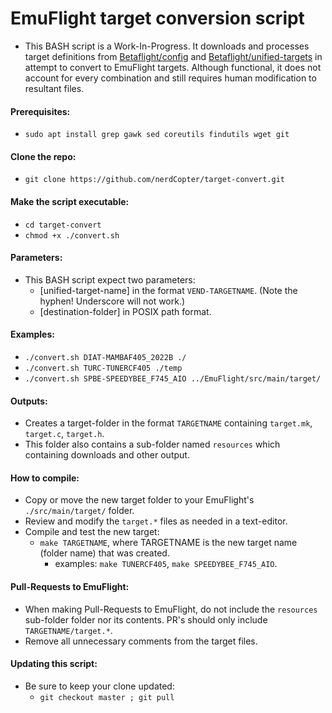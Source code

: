 # EmuFlight target conversion script

* This BASH script is a Work-In-Progress.  It downloads and processes target definitions from [Betaflight/config](https://github.com/betaflight/config) and [Betaflight/unified-targets](https://github.com/betaflight/unified-targets) in attempt to convert to EmuFlight targets.  Although functional, it does not account for every combination and still requires human modification to resultant files.

#### Prerequisites:
* `sudo apt install grep gawk sed coreutils findutils wget git`

#### Clone the repo:
* `git clone https://github.com/nerdCopter/target-convert.git`

#### Make the script executable:
* `cd target-convert`
* `chmod +x ./convert.sh`

#### Parameters:
* This BASH script expect two parameters:
  * [unified-target-name] in the format `VEND-TARGETNAME`. (Note the hyphen! Underscore will not work.)
  * [destination-folder] in POSIX path format.

#### Examples:
* `./convert.sh DIAT-MAMBAF405_2022B ./`
* `./convert.sh TURC-TUNERCF405 ./temp`
* `./convert.sh SPBE-SPEEDYBEE_F745_AIO ../EmuFlight/src/main/target/`

#### Outputs:
* Creates a target-folder in the format `TARGETNAME` containing `target.mk`, `target.c`, `target.h`.
* This folder also contains a sub-folder named `resources` which containing downloads and other output.

#### How to compile:
* Copy or move the new target folder to your EmuFlight's `./src/main/target/` folder.
* Review and modify the `target.*` files as needed in a text-editor.
* Compile and test the new target:
  * `make TARGETNAME`, where TARGETNAME is the new target name (folder name) that was created.
    * examples: `make TUNERCF405`, `make SPEEDYBEE_F745_AIO`.

#### Pull-Requests to EmuFlight:
* When making Pull-Requests to EmuFlight, do not include the `resources` sub-folder folder nor its contents. PR's should only include `TARGETNAME/target.*`.
* Remove all unnecessary comments from the target files.

#### Updating this script:
* Be sure to keep your clone updated:
  * `git checkout master ; git pull`
